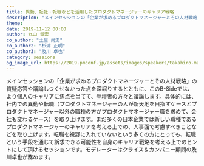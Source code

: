 ```yaml
---
title: 異動、転社・転職などを活用したプロダクトマネージャーのキャリア戦略
description: "メインセッションの「企業が求めるプロダクトマネージャーとその人材戦略」の質疑応答や議論しつくせなかった点を深堀りするとともに、このB-Sideでは、より個人のキャリアに焦点を当てて、登壇者の方々と議論します。具体的には、社内での異動や転職（プロダクトマネージャーの人が新天地を目指すケースとプロダクトマネージャー以外の職種の方がプロダクトマネージャー職を求めて、会社も変わるケース）を取り上げます。まだ多くの日本企業では新しい職種であるプロダクトマネージャーのキャリアを考える上での、人事面で考慮すべきことなどを取り上げます。転職を視野に入れていないという多くの方にとっても、転職という手段を通じて訴求できる可能性を自身のキャリア戦略を考える上でのヒントにして頂けるセッションです。モデレーターはクライス＆カンパニー顧問の及川卓也が務めます。"
theme: 
date: 2019-11-12 00:00
author: 丸山 貴宏
co_author: "土屋 尚史"
co_author2: "杉浦 正明"
co_author3: "及川 卓也"
category: sessions
og_image_url: https://2019.pmconf.jp/assets/images/speakers/takahiro-maruyama.jpg
---
```


メインセッションの「企業が求めるプロダクトマネージャーとその人材戦略」の質疑応答や議論しつくせなかった点を深堀りするとともに、このB-Sideでは、より個人のキャリアに焦点を当てて、登壇者の方々と議論します。具体的には、社内での異動や転職（プロダクトマネージャーの人が新天地を目指すケースとプロダクトマネージャー以外の職種の方がプロダクトマネージャー職を求めて、会社も変わるケース）を取り上げます。まだ多くの日本企業では新しい職種であるプロダクトマネージャーのキャリアを考える上での、人事面で考慮すべきことなどを取り上げます。転職を視野に入れていないという多くの方にとっても、転職という手段を通じて訴求できる可能性を自身のキャリア戦略を考える上でのヒントにして頂けるセッションです。モデレーターはクライス＆カンパニー顧問の及川卓也が務めます。